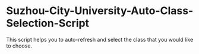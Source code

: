 # Suzhou-City-University-Auto-Class-Selection-Script
This script helps you to auto-refresh and select the class that you would like to choose.
